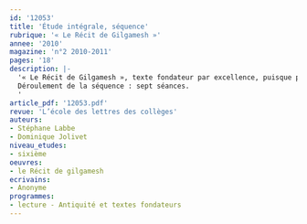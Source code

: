 ```yaml
---
id: '12053'
title: 'Étude intégrale, séquence'
rubrique: '« Le Récit de Gilgamesh »'
annee: '2010'
magazine: 'n°2 2010-2011'
pages: '18'
description: |-
  '« Le Récit de Gilgamesh », texte fondateur par excellence, puisque premier dans la chronologie des civilisations, offre au professeur de sixième une opportunité séduisante pour aborder, assez tôt dans l’année, des notions littéraires que le programme invite à visiter de façon récurrente. On pourra placer son étude en début d’année, à la suite de l’initiation aux composantes du récit, par le biais d’un groupement de textes consacré au conte. Il s’agira, dès lors, d’accompagner le professeur d’histoire qui apportera les éclaircissements culturels complémentaires, et d’initier les élèves à un certain nombre de concepts littéraires (le récit initiatique, l’épopée, le mythe, le langage symbolique) qu’on sera amené à approfondir ultérieurement avec l’étude de « L’Odyssée » ou de « L’Énéide ».
  Déroulement de la séquence : sept séances.
  '
article_pdf: '12053.pdf'
revue: 'L’école des lettres des collèges'
auteurs:
- Stéphane Labbe
- Dominique Jolivet
niveau_etudes:
- sixième
oeuvres:
- le Récit de gilgamesh
ecrivains:
- Anonyme
programmes:
- lecture - Antiquité et textes fondateurs
---
```

